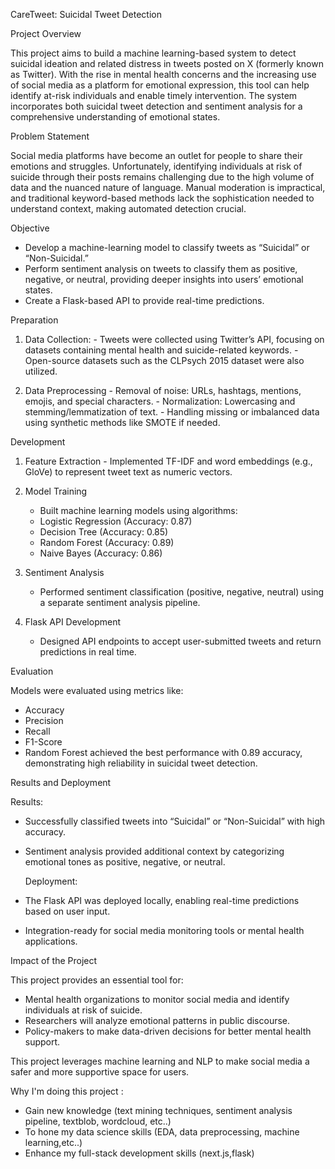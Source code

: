 CareTweet: Suicidal Tweet Detection

Project Overview

This project aims to build a machine learning-based system to detect suicidal ideation and related distress in tweets posted on X (formerly known as Twitter). With the rise in mental health concerns and the increasing use of social media as a platform for emotional expression, this tool can help identify at-risk individuals and enable timely intervention. The system incorporates both suicidal tweet detection and sentiment analysis for a comprehensive understanding of emotional states.

Problem Statement

Social media platforms have become an outlet for people to share their emotions and struggles. Unfortunately, identifying individuals at risk of suicide through their posts remains challenging due to the high volume of data and the nuanced nature of language. Manual moderation is impractical, and traditional keyword-based methods lack the sophistication needed to understand context, making automated detection crucial.

Objective

 - Develop a machine-learning model to classify tweets as “Suicidal” or “Non-Suicidal.”
 - Perform sentiment analysis on tweets to classify them as positive, negative, or neutral, providing deeper insights into users’ emotional states.
 - Create a Flask-based API to provide real-time predictions.

Preparation

  1.	Data Collection:
	- Tweets were collected using Twitter’s API, focusing on datasets containing mental health and suicide-related keywords.
	- Open-source datasets such as the CLPsych 2015 dataset were also utilized.
	
  2.	Data Preprocessing
	- Removal of noise: URLs, hashtags, mentions, emojis, and special characters.
	- Normalization: Lowercasing and stemming/lemmatization of text.
	- Handling missing or imbalanced data using synthetic methods like SMOTE if needed.

Development

  1.	Feature Extraction
	- Implemented TF-IDF and word embeddings (e.g., GloVe) to represent tweet text as numeric vectors.
	
 2.	Model Training
	- Built machine learning models using algorithms:
	- Logistic Regression (Accuracy: 0.87)
	- Decision Tree (Accuracy: 0.85)
	- Random Forest (Accuracy: 0.89)
	- Naive Bayes (Accuracy: 0.86)
	
 3.	Sentiment Analysis
	- Performed sentiment classification (positive, negative, neutral) using a separate sentiment analysis pipeline.
	
 4.	Flask API Development
	- Designed API endpoints to accept user-submitted tweets and return predictions in real time.

Evaluation

  Models were evaluated using metrics like:

- Accuracy
- Precision
- Recall
- F1-Score
- Random Forest achieved the best performance with 0.89 accuracy, demonstrating high reliability in suicidal tweet detection.

 Results and Deployment

  Results:
	
 - Successfully classified tweets into “Suicidal” or “Non-Suicidal” with high accuracy.
 - Sentiment analysis provided additional context by categorizing emotional tones as positive, negative, or neutral.
	
   Deployment:
   
- The Flask API was deployed locally, enabling real-time predictions based on user input.
- Integration-ready for social media monitoring tools or mental health applications.


 Impact of the Project

This project provides an essential tool for:
	
 - Mental health organizations to monitor social media and identify individuals at risk of suicide.
 - Researchers will analyze emotional patterns in public discourse.
 - Policy-makers to make data-driven decisions for better mental health support.

This project leverages machine learning and NLP to make social media a safer and more supportive space for users.


Why I'm doing this project :

- Gain new knowledge (text mining techniques, sentiment analysis pipeline, textblob, wordcloud, etc..)
- To hone my data science skills (EDA, data preprocessing, machine learning,etc..)
- Enhance my full-stack development skills (next.js,flask)










